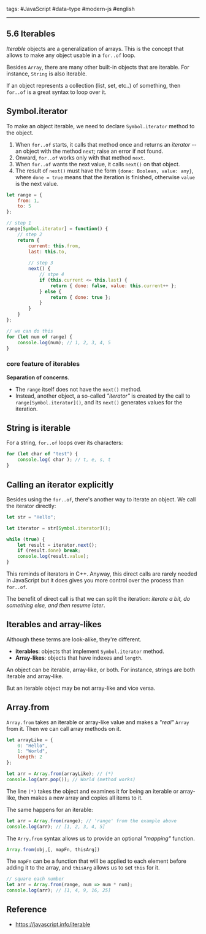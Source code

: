 tags: #JavaScript #data-type #modern-js #english

---

## 5.6 Iterables
*Iterable* objects are a generalization of arrays. This is the concept that allows to make any object usable in a `for..of` loop.

Besides `Array`, there are many other built-in objects that are iterable. For instance, `String` is also iterable.

If an object represents a collection (list, set, etc..) of something, then `for..of` is a great syntax to loop over it.

## Symbol.iterator
To make an object iterable, we need to declare `Symbol.iterator` method to the object.

1. When `for..of` starts, it calls that method once and returns an *iterator* -- an object with the method `next`; raise an error if not found.
2. Onward, `for..of` works only with that method `next`.
3. When `for..of` wants the next value, it calls `next()` on that object.
4. The result of `next()` must have the form `{done: Boolean, value: any}`, where `done = true` means that the iteration is finished, otherwise `value` is the next value.

```js
let range = {
	from: 1,
	to: 5
};

// step 1
range[Symbol.iterator] = function() {
	// step 2
	return {
		current: this.from,
		last: this.to,
		
		// step 3
		next() {
			// stpe 4
			if (this.current <= this.last) {
				return { done: false, value: this.current++ };
			} else {
				return { done: true };
			}
		}
	}
};

// we can do this
for (let num of range) {
	console.log(num); // 1, 2, 3, 4, 5
}
```

### core feature of iterables
**Separation of concerns**.
- The `range` itself does not have the `next()` method.
- Instead, another object, a so-called *"iterator"* is created by the call to `range[Symbol.iterator]()`, and its `next()` generates values for the iteration.

## String is iterable
For a string, `for..of` loops over its characters:
```js
for (let char of "test") {
	console.log( char ); // t, e, s, t
}
```

## Calling an iterator explicitly
Besides using the `for..of`, there's another way to iterate an object. We call the iterator directly:

```js
let str = "Hello";

let iterator = str[Symbol.iterator]();

while (true) {
	let result = iterator.next();
	if (result.done) break;
	console.log(result.value);
}
```

This reminds of iterators in C++. Anyway, this direct calls are rarely needed in JavaScript but it does gives you more control over the process than `for..of`.

The benefit of direct call is that we can split the iteration: *iterate a bit, do something else, and then resume later*.

## Iterables and array-likes
Although these terms are look-alike, they're different.

- **iterables**: objects that implement `Symbol.iterator` method.
- **Array-likes**: objects that have indexes and `length`.

An object can be iterable, array-like, or both. For instance, strings are both iterable and array-like.

But an iterable object may be not array-like and vice versa.

## Array.from
`Array.from` takes an iterable or array-like value and makes a *"real"* `Array` from it. Then we can call array methods on it.

```js
let arrayLike = {
	0: "Hello",
	1: "World",
	length: 2
};

let arr = Array.from(arrayLike); // (*)
console.log(arr.pop()); // World (method works)
```

The line `(*)` takes the object and examines it for being an iterable or array-like, then makes a new array and copies all items to it.

The same happens for an iterable:
```js
let arr = Array.from(range); // 'range' from the example above
console.log(arr); // [1, 2, 3, 4, 5]
```

The `Arry.from` syntax allows us to provide an optional *"mapping"* function.

```js
Array.from(obj,[, mapFn, thisArg])
```

The `mapFn` can be a function that will be applied to each element before adding it to the array, and  `thisArg` allows us to set `this` for it.

```js
// square each number
let arr = Array.from(range, num => num * num);
console.log(arr); // [1, 4, 9, 16, 25]
```

## Reference
- https://javascript.info/iterable